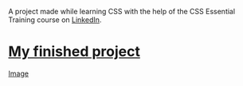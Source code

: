 

A project made while learning CSS with the help of the CSS Essential Training course on [LinkedIn](https://www.linkedin.com/in/ishani-kathuria/).

# [My finished project](https://ikathuria.github.io/css-project/)

[Image](images/thumbs-up.jpg)
